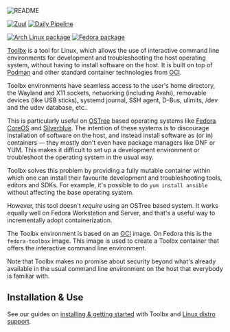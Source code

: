 ![README](data/gfx/README.gif)

[![Zuul](https://zuul-ci.org/gated.svg)](https://softwarefactory-project.io/zuul/t/local/builds?project=containers/toolbox)
[![Daily Pipeline](https://softwarefactory-project.io/zuul/api/tenant/local/badge?project=containers/toolbox&pipeline=periodic)](https://softwarefactory-project.io/zuul/t/local/builds?project=containers%2Ftoolbox&pipeline=periodic)

[![Arch Linux package](https://img.shields.io/archlinux/v/extra/x86_64/toolbox)](https://www.archlinux.org/packages/extra/x86_64/toolbox/)
[![Fedora package](https://img.shields.io/fedora/v/toolbox/rawhide)](https://src.fedoraproject.org/rpms/toolbox/)

[Toolbx](https://containertoolbx.org/) is a tool for Linux, which allows the
use of interactive command line environments for development and
troubleshooting the host operating system, without having to install software
on the host. It is built on top of [Podman](https://podman.io/) and other
standard container technologies from [OCI](https://opencontainers.org/).

Toolbx environments have seamless access to the user's home directory,
the Wayland and X11 sockets, networking (including Avahi), removable devices
(like USB sticks), systemd journal, SSH agent, D-Bus, ulimits, /dev and the
udev database, etc..

This is particularly useful on
[OSTree](https://ostreedev.github.io/ostree/) based operating systems like
[Fedora CoreOS](https://fedoraproject.org/coreos/) and
[Silverblue](https://fedoraproject.org/silverblue/). The intention of these
systems is to discourage installation of software on the host, and instead
install software as (or in) containers — they mostly don't even have package
managers like DNF or YUM. This makes it difficult to set up a development
environment or troubleshoot the operating system in the usual way.

Toolbx solves this problem by providing a fully mutable container within
which one can install their favourite development and troubleshooting tools,
editors and SDKs. For example, it's possible to do `yum install ansible`
without affecting the base operating system.

However, this tool doesn't *require* using an OSTree based system. It works
equally well on Fedora Workstation and Server, and that's a useful way to
incrementally adopt containerization.

The Toolbx environment is based on an [OCI](https://www.opencontainers.org/)
image. On Fedora this is the `fedora-toolbox` image. This image is used to
create a Toolbx container that offers the interactive command line
environment.

Note that Toolbx makes no promise about security beyond what's already
available in the usual command line environment on the host that everybody is
familiar with.


## Installation & Use

See our guides on
[installing & getting started](https://containertoolbx.org/install/) with
Toolbx and [Linux distro support](https://containertoolbx.org/distros/).
